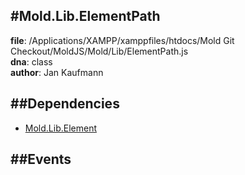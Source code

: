 
#Mold.Lib.ElementPath
---------------------------------------

__file__: /Applications/XAMPP/xamppfiles/htdocs/Mold Git Checkout/MoldJS/Mold/Lib/ElementPath.js  
__dna__: class  
__author__: Jan Kaufmann  

	






##Dependencies
--------------

* [Mold.Lib.Element](../../Mold/Lib/Element.md) 


##Events
--------------






 

 


 



		
